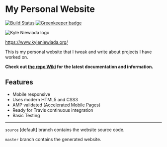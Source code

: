 # My Personal Website

[![Build Status](https://travis-ci.org/aav7fl/aav7fl.github.io.svg?branch=source)](https://travis-ci.org/aav7fl/aav7fl.github.io) [![Greenkeeper badge](https://badges.greenkeeper.io/aav7fl/aav7fl.github.io.svg)](https://greenkeeper.io/)

![Kyle Niewiada logo](https://cloud.githubusercontent.com/assets/3487107/22938412/b6252638-f2a9-11e6-9623-603320928bac.png)

https://www.kyleniewiada.org/

This is my personal website that I tweak and write about projects I have worked on.

**Check out [the repo Wiki](https://github.com/aav7fl/aav7fl.github.io/wiki) for the latest documentation and information.**

## Features
- Mobile responsive
- Uses modern HTML5 and CSS3
- AMP validated ([Accelerated Mobile Pages](https://www.ampproject.org/))
- Ready for Travis continuous integration
- Basic Testing

---

`source` [default] branch contains the website source code.

`master` branch contains the generated website.
